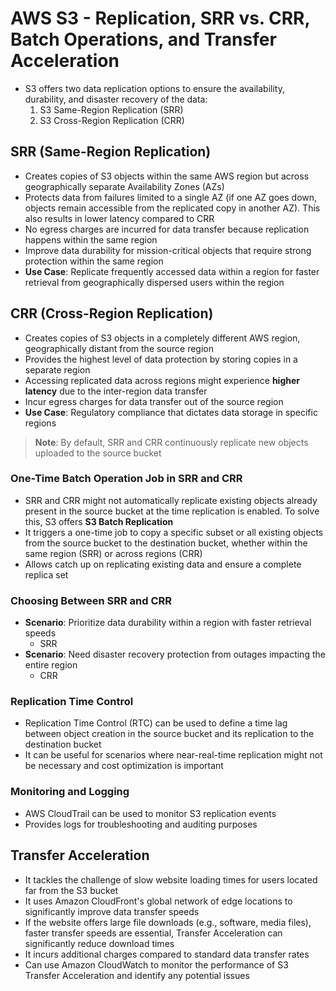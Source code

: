 # AWS S3 - Replication, SRR vs. CRR, Batch Operations, and Transfer Acceleration

- S3 offers two data replication options to ensure the availability, durability, and disaster recovery of the data:
  1. S3 Same-Region Replication (SRR)
  2. S3 Cross-Region Replication (CRR)

## SRR (Same-Region Replication)
- Creates copies of S3 objects within the same AWS region but across geographically separate Availability Zones (AZs)
- Protects data from failures limited to a single AZ (if one AZ goes down, objects remain accessible from the replicated copy in another AZ). This also results in lower latency compared to CRR
- No egress charges are incurred for data transfer because replication happens within the same region
- Improve data durability for mission-critical objects that require strong protection within the same region
- **Use Case**: Replicate frequently accessed data within a region for faster retrieval from geographically dispersed users within the region

## CRR (Cross-Region Replication)
- Creates copies of S3 objects in a completely different AWS region, geographically distant from the source region
- Provides the highest level of data protection by storing copies in a separate region
- Accessing replicated data across regions might experience **higher latency** due to the inter-region data transfer
- Incur egress charges for data transfer out of the source region
- **Use Case**: Regulatory compliance that dictates data storage in specific regions

> **Note**: By default, SRR and CRR continuously replicate new objects uploaded to the source bucket

### One-Time Batch Operation Job in SRR and CRR
- SRR and CRR might not automatically replicate existing objects already present in the source bucket at the time replication is enabled. To solve this, S3 offers **S3 Batch Replication**
- It triggers a one-time job to copy a specific subset or all existing objects from the source bucket to the destination bucket, whether within the same region (SRR) or across regions (CRR)
- Allows catch up on replicating existing data and ensure a complete replica set

### Choosing Between SRR and CRR
- **Scenario**: Prioritize data durability within a region with faster retrieval speeds
  - SRR
- **Scenario**: Need disaster recovery protection from outages impacting the entire region
  - CRR

### Replication Time Control
- Replication Time Control (RTC) can be used to define a time lag between object creation in the source bucket and its replication to the destination bucket
- It can be useful for scenarios where near-real-time replication might not be necessary and cost optimization is important

### Monitoring and Logging
- AWS CloudTrail can be used to monitor S3 replication events
- Provides logs for troubleshooting and auditing purposes

## Transfer Acceleration
- It tackles the challenge of slow website loading times for users located far from the S3 bucket
- It uses Amazon CloudFront's global network of edge locations to significantly improve data transfer speeds
- If the website offers large file downloads (e.g., software, media files), faster transfer speeds are essential, Transfer Acceleration can significantly reduce download times
- It incurs additional charges compared to standard data transfer rates
- Can use Amazon CloudWatch to monitor the performance of S3 Transfer Acceleration and identify any potential issues